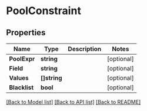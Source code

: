 # PoolConstraint

## Properties
Name | Type | Description | Notes
------------ | ------------- | ------------- | -------------
**PoolExpr** | **string** |  | [optional] 
**Field** | **string** |  | [optional] 
**Values** | **[]string** |  | [optional] 
**Blacklist** | **bool** |  | [optional] 

[[Back to Model list]](../README.md#documentation-for-models) [[Back to API list]](../README.md#documentation-for-api-endpoints) [[Back to README]](../README.md)


